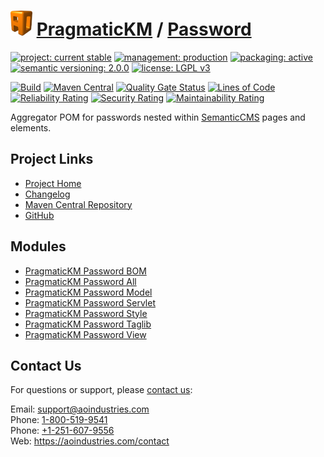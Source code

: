 # [<img src="ao-logo.png" alt="AO Logo" width="35" height="40">](https://github.com/ao-apps) [PragmaticKM](https://github.com/ao-apps/pragmatickm) / [Password](https://github.com/ao-apps/pragmatickm-password)

[![project: current stable](https://pragmatickm.com/ao-badges/project-current-stable.svg)](https://aoindustries.com/life-cycle#project-current-stable)
[![management: production](https://pragmatickm.com/ao-badges/management-production.svg)](https://aoindustries.com/life-cycle#management-production)
[![packaging: active](https://pragmatickm.com/ao-badges/packaging-active.svg)](https://aoindustries.com/life-cycle#packaging-active)  
[![semantic versioning: 2.0.0](https://pragmatickm.com/ao-badges/semver-2.0.0.svg)](https://semver.org/spec/v2.0.0.html)
[![license: LGPL v3](https://pragmatickm.com/ao-badges/license-lgpl-3.0.svg)](https://www.gnu.org/licenses/lgpl-3.0)

[![Build](https://github.com/ao-apps/pragmatickm-password/workflows/Build/badge.svg?branch=1.x)](https://github.com/ao-apps/pragmatickm-password/actions?query=workflow%3ABuild)
[![Maven Central](https://maven-badges.herokuapp.com/maven-central/com.pragmatickm/pragmatickm-password/badge.svg)](https://maven-badges.herokuapp.com/maven-central/com.pragmatickm/pragmatickm-password)
[![Quality Gate Status](https://sonarcloud.io/api/project_badges/measure?branch=1.x&project=com.pragmatickm%3Apragmatickm-password&metric=alert_status)](https://sonarcloud.io/dashboard?branch=1.x&id=com.pragmatickm%3Apragmatickm-password)
[![Lines of Code](https://sonarcloud.io/api/project_badges/measure?branch=1.x&project=com.pragmatickm%3Apragmatickm-password&metric=ncloc)](https://sonarcloud.io/component_measures?branch=1.x&id=com.pragmatickm%3Apragmatickm-password&metric=ncloc)  
[![Reliability Rating](https://sonarcloud.io/api/project_badges/measure?branch=1.x&project=com.pragmatickm%3Apragmatickm-password&metric=reliability_rating)](https://sonarcloud.io/component_measures?branch=1.x&id=com.pragmatickm%3Apragmatickm-password&metric=Reliability)
[![Security Rating](https://sonarcloud.io/api/project_badges/measure?branch=1.x&project=com.pragmatickm%3Apragmatickm-password&metric=security_rating)](https://sonarcloud.io/component_measures?branch=1.x&id=com.pragmatickm%3Apragmatickm-password&metric=Security)
[![Maintainability Rating](https://sonarcloud.io/api/project_badges/measure?branch=1.x&project=com.pragmatickm%3Apragmatickm-password&metric=sqale_rating)](https://sonarcloud.io/component_measures?branch=1.x&id=com.pragmatickm%3Apragmatickm-password&metric=Maintainability)

Aggregator POM for passwords nested within [SemanticCMS](https://github.com/ao-apps/semanticcms) pages and elements.

## Project Links
* [Project Home](https://pragmatickm.com/password/)
* [Changelog](https://pragmatickm.com/password/changelog)
* [Maven Central Repository](https://central.sonatype.com/artifact/com.pragmatickm/pragmatickm-password)
* [GitHub](https://github.com/ao-apps/pragmatickm-password)

## Modules
* [PragmaticKM Password BOM](https://github.com/ao-apps/pragmatickm-password-bom)
* [PragmaticKM Password All](https://github.com/ao-apps/pragmatickm-password-all)
* [PragmaticKM Password Model](https://github.com/ao-apps/pragmatickm-password-model)
* [PragmaticKM Password Servlet](https://github.com/ao-apps/pragmatickm-password-servlet)
* [PragmaticKM Password Style](https://github.com/ao-apps/pragmatickm-password-style)
* [PragmaticKM Password Taglib](https://github.com/ao-apps/pragmatickm-password-taglib)
* [PragmaticKM Password View](https://github.com/ao-apps/pragmatickm-password-view)

## Contact Us
For questions or support, please [contact us](https://aoindustries.com/contact):

Email: [support@aoindustries.com](mailto:support@aoindustries.com)  
Phone: [1-800-519-9541](tel:1-800-519-9541)  
Phone: [+1-251-607-9556](tel:+1-251-607-9556)  
Web: https://aoindustries.com/contact
